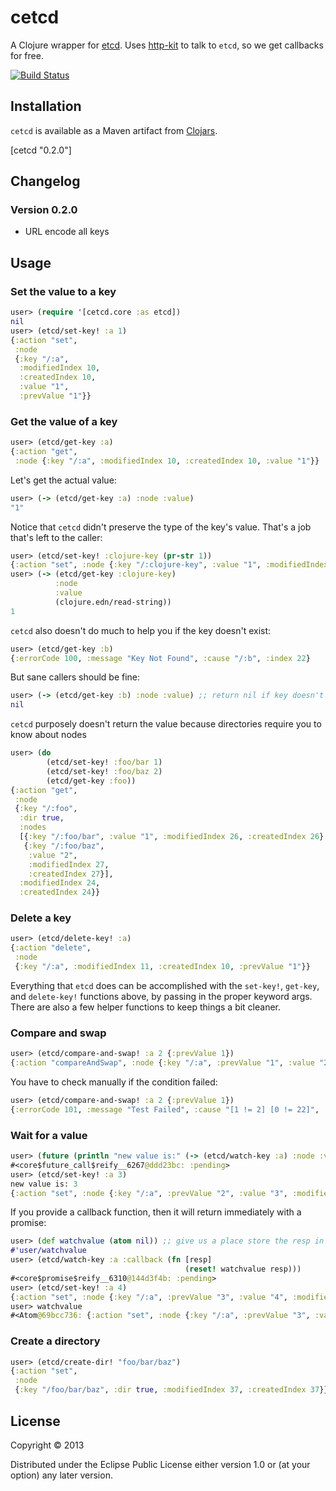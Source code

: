 # cetcd

A Clojure wrapper for [etcd]. Uses [http-kit] to talk to `etcd`, so we get callbacks for free.

[![Build Status](https://circleci.com/gh/dwwoelfel/cetcd.png?circle-token=e7ee56b54be2ff8df039f4ea955f7e7111d91c08)](https://circleci.com/gh/dwwoelfel/cetcd)

## Installation

`cetcd` is available as a Maven artifact from [Clojars](https://clojars.org/cetcd).

[cetcd "0.2.0"]

## Changelog

### Version 0.2.0

- URL encode all keys

## Usage

### Set the value to a key

```clojure
user> (require '[cetcd.core :as etcd])
nil
user> (etcd/set-key! :a 1)
{:action "set",
 :node
 {:key "/:a",
  :modifiedIndex 10,
  :createdIndex 10,
  :value "1",
  :prevValue "1"}}
```

### Get the value of a key

```clojure
user> (etcd/get-key :a)
{:action "get",
 :node {:key "/:a", :modifiedIndex 10, :createdIndex 10, :value "1"}}
```

Let's get the actual value:

```clojure
user> (-> (etcd/get-key :a) :node :value)
"1"
```

Notice that `cetcd` didn't preserve the type of the key's value. That's a job that's left to the caller:

```clojure
user> (etcd/set-key! :clojure-key (pr-str 1))
{:action "set", :node {:key "/:clojure-key", :value "1", :modifiedIndex 14, :createdIndex 14}
user> (-> (etcd/get-key :clojure-key)
          :node
          :value
          (clojure.edn/read-string))
1

```

`cetcd` also doesn't do much to help you if the key doesn't exist:

```clojure
user> (etcd/get-key :b)
{:errorCode 100, :message "Key Not Found", :cause "/:b", :index 22}
```

But sane callers should be fine:
```clojure
user> (-> (etcd/get-key :b) :node :value) ;; return nil if key doesn't exist
nil
```

`cetcd` purposely doesn't return the value because directories require you to know about nodes
```clojure
user> (do
        (etcd/set-key! :foo/bar 1)
        (etcd/set-key! :foo/baz 2)
        (etcd/get-key :foo))
{:action "get",
 :node
 {:key "/:foo",
  :dir true,
  :nodes
  [{:key "/:foo/bar", :value "1", :modifiedIndex 26, :createdIndex 26}
   {:key "/:foo/baz",
    :value "2",
    :modifiedIndex 27,
    :createdIndex 27}],
  :modifiedIndex 24,
  :createdIndex 24}}
```

### Delete a key

```clojure
user> (etcd/delete-key! :a)
{:action "delete",
 :node
 {:key "/:a", :modifiedIndex 11, :createdIndex 10, :prevValue "1"}}
```


Everything that `etcd` does can be accomplished with the `set-key!`, `get-key`, and `delete-key!` functions above, by passing in the proper keyword args. There are also a few helper functions to keep things a bit cleaner.


### Compare and swap

```clojure
user> (etcd/compare-and-swap! :a 2 {:prevValue 1})
{:action "compareAndSwap", :node {:key "/:a", :prevValue "1", :value "2", :modifiedIndex 15, :createdIndex 13}}
```

You have to check manually if the condition failed:

```clojure
user> (etcd/compare-and-swap! :a 2 {:prevValue 1})
{:errorCode 101, :message "Test Failed", :cause "[1 != 2] [0 != 22]", :index 22}
```

### Wait for a value

```clojure
user> (future (println "new value is:" (-> (etcd/watch-key :a) :node :value)))
#<core$future_call$reify__6267@ddd23bc: :pending>
user> (etcd/set-key! :a 3)
new value is: 3
{:action "set", :node {:key "/:a", :prevValue "2", :value "3", :modifiedIndex 16, :createdIndex 16}}
```

If you provide a callback function, then it will return immediately with a promise:

```clojure
user> (def watchvalue (atom nil)) ;; give us a place store the resp in the callback
#'user/watchvalue
user> (etcd/watch-key :a :callback (fn [resp]
                                       (reset! watchvalue resp)))
#<core$promise$reify__6310@144d3f4b: :pending>
user> (etcd/set-key! :a 4)
{:action "set", :node {:key "/:a", :prevValue "3", :value "4", :modifiedIndex 20, :createdIndex 20}}
user> watchvalue
#<Atom@69bcc736: {:action "set", :node {:key "/:a", :prevValue "3", :value "4", :modifiedIndex 20, :createdIndex 20}}>
```

### Create a directory

```clojure
user> (etcd/create-dir! "foo/bar/baz")
{:action "set",
 :node
 {:key "/foo/bar/baz", :dir true, :modifiedIndex 37, :createdIndex 37}}
```

## License

Copyright © 2013

Distributed under the Eclipse Public License either version 1.0 or (at
your option) any later version.

[etcd]: https://github.com/coreos/etcd
[http-kit]: http://http-kit.org/
